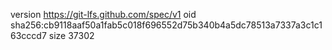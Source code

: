 version https://git-lfs.github.com/spec/v1
oid sha256:cb9118aaf50a1fab5c018f696552d75b340b4a5dc78513a7337a3c1c163cccd7
size 37302
